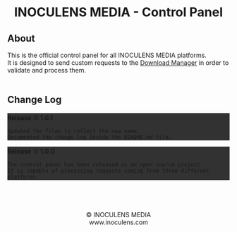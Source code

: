 # <p align="center"><b>INOCULENS MEDIA</b> - Control Panel

## About
This is the official control panel for all INOCULENS MEDIA platforms.<br/>
It is designed to send custom requests to the [Download Manager](https://github.com/inoculens/download-manager) in order to validate and process them.<br><br>

## Change Log<br>
<div style="background-color: rgb(50, 50, 50);">
<b>Release 〢 1.0.1</b><br>

```
Updated the files to reflect the new name.
Documented the change log inside the README.md file.
```
</div>

<div style="background-color: rgb(50, 50, 50);">
<b>Release 〢 1.0.0</b><br>

```
The control panel has been released as an open source project.
It is capable of processing requests coming from three different platforms.
```
</div>

<br>

#
<p align="center">© INOCULENS MEDIA<br/>www.inoculens.com<br>